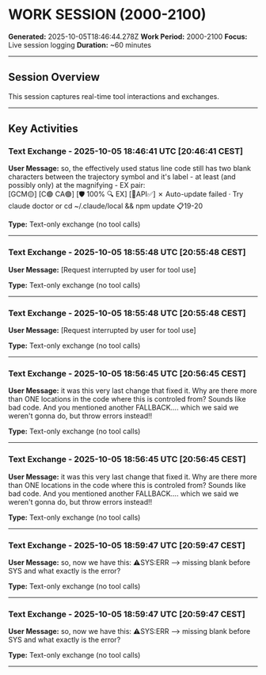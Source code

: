 # WORK SESSION (2000-2100)

**Generated:** 2025-10-05T18:46:44.278Z
**Work Period:** 2000-2100
**Focus:** Live session logging
**Duration:** ~60 minutes

---

## Session Overview

This session captures real-time tool interactions and exchanges.

---

## Key Activities

### Text Exchange - 2025-10-05 18:46:41 UTC [20:46:41 CEST]

**User Message:** so, the effectively used status line code still has two blank characters between the trajectory symbol and it's label - at least (and possibly only) at the magnifying - EX pair:\
 [GCM🟡] [C🟢 CA🟢] [🛡️ 100% 🔍 EX] [🧠API✅]            ✗ Auto-update failed · Try claude doctor or cd ~/.claude/local && npm update 
  📋19-20   

**Type:** Text-only exchange (no tool calls)

---

### Text Exchange - 2025-10-05 18:55:48 UTC [20:55:48 CEST]

**User Message:** [Request interrupted by user for tool use]

**Type:** Text-only exchange (no tool calls)

---

### Text Exchange - 2025-10-05 18:55:48 UTC [20:55:48 CEST]

**User Message:** [Request interrupted by user for tool use]

**Type:** Text-only exchange (no tool calls)

---

### Text Exchange - 2025-10-05 18:56:45 UTC [20:56:45 CEST]

**User Message:** it was this very last change that fixed it. Why are there more than ONE locations in the code where this is controled from? Sounds like bad code. And you mentioned another FALLBACK.... which we said we weren't gonna do, but throw errors instead!!

**Type:** Text-only exchange (no tool calls)

---

### Text Exchange - 2025-10-05 18:56:45 UTC [20:56:45 CEST]

**User Message:** it was this very last change that fixed it. Why are there more than ONE locations in the code where this is controled from? Sounds like bad code. And you mentioned another FALLBACK.... which we said we weren't gonna do, but throw errors instead!!

**Type:** Text-only exchange (no tool calls)

---

### Text Exchange - 2025-10-05 18:59:47 UTC [20:59:47 CEST]

**User Message:** so, now we have this:  ⚠️SYS:ERR   --> missing blank before SYS and what exactly is the error?

**Type:** Text-only exchange (no tool calls)

---

### Text Exchange - 2025-10-05 18:59:47 UTC [20:59:47 CEST]

**User Message:** so, now we have this:  ⚠️SYS:ERR   --> missing blank before SYS and what exactly is the error?

**Type:** Text-only exchange (no tool calls)

---

